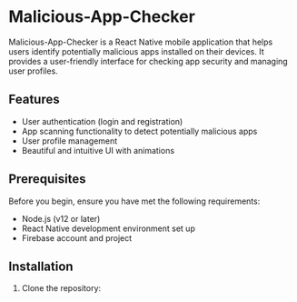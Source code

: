 # Malicious-App-Checker

Malicious-App-Checker is a React Native mobile application that helps users identify potentially malicious apps installed on their devices. It provides a user-friendly interface for checking app security and managing user profiles.

## Features

- User authentication (login and registration)
- App scanning functionality to detect potentially malicious apps
- User profile management
- Beautiful and intuitive UI with animations

## Prerequisites

Before you begin, ensure you have met the following requirements:

- Node.js (v12 or later)
- React Native development environment set up
- Firebase account and project

## Installation

1. Clone the repository:

